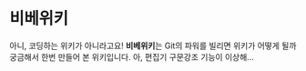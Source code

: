 비베위키
====

아니, 코딩하는 위키가 아니라고요! **비베위키**는 Git의 파워를 빌리면 위키가 어떻게 될까 궁금해서
한번 만들어 본 위키입니다. 아, 편집기 구문강조 기능이 이상해...
